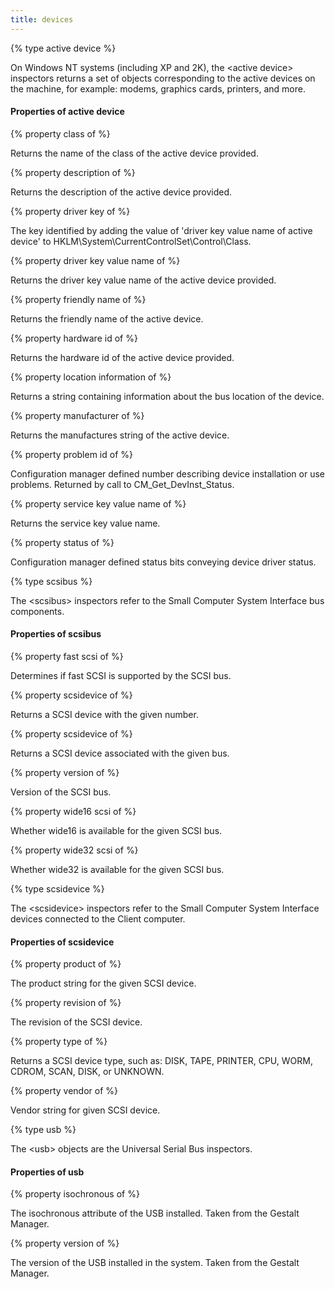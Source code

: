 ```yaml
---
title: devices
---
```


{% type active device %}

On Windows NT systems (including XP and 2K), the &lt;active device&gt; inspectors returns a set of objects corresponding to the active devices on the machine, for example: modems, graphics cards, printers, and more.

#### Properties of active device

{% property class of <active device> %}

Returns the name of the class of the active device provided.

{% property description of <active device> %}

Returns the description of the active device provided.

{% property driver key of <active device> %}

The key identified by adding the value of &#39;driver key value name of active device&#39; to HKLM\System\CurrentControlSet\Control\Class\.

{% property driver key value name of <active device> %}

Returns the driver key value name of the active device provided.

{% property friendly name of <active device> %}

Returns the friendly name of the active device.

{% property hardware id of <active device> %}

Returns the hardware id of the active device provided.

{% property location information of <active device> %}

Returns a string containing information about the bus location of the device.

{% property manufacturer of <active device> %}

Returns the manufactures string of the active device.

{% property problem id of <active device> %}

Configuration manager defined number describing device installation or use problems. Returned by call to CM_Get_DevInst_Status.

{% property service key value name of <active device> %}

Returns the service key value name.

{% property status of <active device> %}

Configuration manager defined status bits conveying device driver status.

{% type scsibus %}

The &lt;scsibus&gt; inspectors refer to the Small Computer System Interface bus components.

#### Properties of scsibus

{% property fast scsi of <scsibus> %}

Determines if fast SCSI is supported by the SCSI bus.

{% property scsidevice <integer> of <scsibus> %}

Returns a SCSI device with the given number.

{% property scsidevice of <scsibus> %}

Returns a SCSI device associated with the given bus.

{% property version of <scsibus> %}

Version of the SCSI bus.

{% property wide16 scsi of <scsibus> %}

Whether wide16 is available for the given SCSI bus.

{% property wide32 scsi of <scsibus> %}

Whether wide32 is available for the given SCSI bus.

{% type scsidevice %}

The &lt;scsidevice&gt; inspectors refer to the Small Computer System Interface devices connected to the Client computer.

#### Properties of scsidevice

{% property product of <scsidevice> %}

The product string for the given SCSI device.

{% property revision of <scsidevice> %}

The revision of the SCSI device.

{% property type of <scsidevice> %}

Returns a SCSI device type, such as: DISK, TAPE, PRINTER, CPU, WORM, CDROM, SCAN, DISK, or UNKNOWN.

{% property vendor of <scsidevice> %}

Vendor string for given SCSI device.

{% type usb %}

The &lt;usb&gt; objects are the Universal Serial Bus inspectors.

#### Properties of usb

{% property isochronous of <usb> %}

The isochronous attribute of the USB installed. Taken from the Gestalt Manager.

{% property version of <usb> %}

The version of the USB installed in the system. Taken from the Gestalt Manager.

